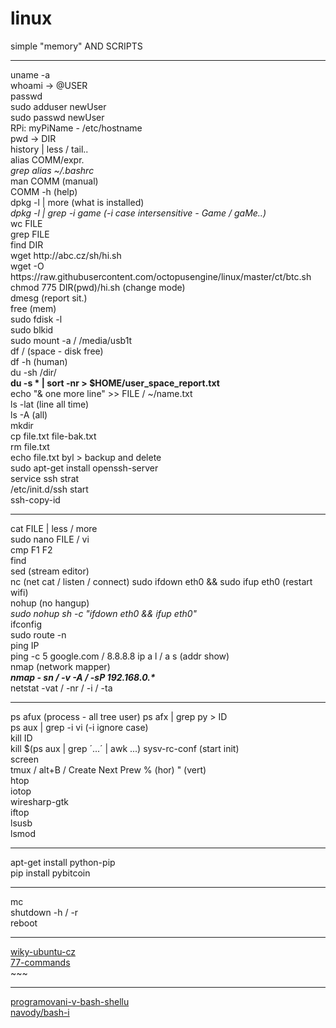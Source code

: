 # linux<br />

simple "memory" AND SCRIPTS<br />
<hr />
uname -a<br />
whoami -> @USER<br />
passwd<br />
sudo adduser newUser<br />
sudo passwd newUser<br />
RPi: myPiName - /etc/hostname<br />
pwd -> DIR<br />
history | less / tail..<br />
alias COMM/expr.<br />
<i>grep alias ~/.bashrc</i><br />
man COMM (manual)<br />
COMM -h (help)<br />
dpkg -l | more (what is installed)<br />
<i>dpkg -l | grep -i game (-i case intersensitive - Game / gaMe..)</i><br />
wc FILE<br />
grep FILE<br />
find DIR<br />
wget http://abc.cz/sh/hi.sh<br />
wget -O https://raw.githubusercontent.com/octopusengine/linux/master/ct/btc.sh<br />
chmod 775 DIR(pwd)/hi.sh (change mode)<br />
dmesg (report sit.)<br />
free (mem)<br />
sudo fdisk -l<br />
sudo blkid<br />
sudo mount -a / /media/usb1t<br />
df / (space - disk free)<br />
df -h (human)<br />
du -sh /dir/<br />
<b>du -s * | sort -nr > $HOME/user_space_report.txt</b><br />
echo "& one more line" >> FILE / ~/name.txt<br />
ls -lat (line all time)<br />
ls -A (all)<br />
mkdir<br />
cp file.txt file-bak.txt<br />
rm file.txt<br />
echo file.txt byl > backup and delete<br />
sudo apt-get install openssh-server<br />
service ssh strat<br />
/etc/init.d/ssh start<br />
ssh-copy-id<br />
<hr />
cat FILE | less / more<br />
sudo nano FILE / vi<br />
cmp F1 F2<br />
find <br />
sed (stream editor)<br />
nc (net cat / listen / connect)
sudo ifdown eth0 && sudo ifup eth0 (restart wifi)<br />
nohup (no hangup)<br />
<i>sudo nohup sh -c "ifdown eth0 && ifup eth0"</i><br />
ifconfig<br />
sudo route -n<br />
ping IP<br />
ping -c 5 google.com / 8.8.8.8
ip a l / a s (addr show)<br />
nmap (network mapper)<br />
<b><i>nmap - sn / -v -A / -sP 192.168.0.*</i></b><br />
netstat -vat / -nr / -i / -ta<br />
<hr />
ps afux (process - all tree user)
ps afx | grep py > ID<br />
ps aux | grep -i vi (-i ignore case)<br />
kill ID<br />
kill $(ps aux | grep ´...´ | awk ...)
sysv-rc-conf (start init)<br />
screen<br />
tmux / alt+B / Create Next Prew % (hor) " (vert)<br />
htop<br />
iotop<br />
wiresharp-gtk<br />
iftop<br />
lsusb<br />
lsmod<br />
<hr />
apt-get install python-pip<br />
pip install pybitcoin<br / >
<hr />
mc<br />
shutdown -h / -r<br />
reboot<br />

<hr />
<a href=http://wiki.ubuntu.cz/z%C3%A1kladn%C3%AD_p%C5%99%C3%ADkazy>wiky-ubuntu-cz</a><br />
<a href=http://searchdatacenter.techtarget.com/tutorial/77-Linux-commands-and-utilities-youll-actually-use>77-commands</a><br />
~~~
<hr />

<a href=http://www.root.cz/clanky/programovani-v-bash-shellu/>programovani-v-bash-shellu</a><br />
<a href=http://www.abclinuxu.cz/clanky/navody/bash-i>navody/bash-i</a><br />

